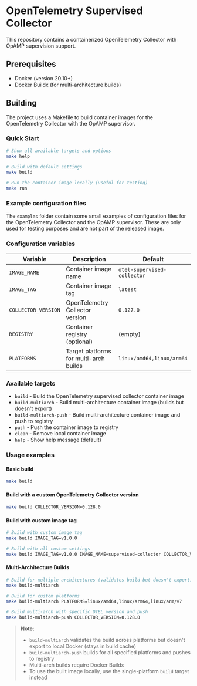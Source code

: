 # OpenTelemetry Supervised Collector

This repository contains a containerized OpenTelemetry Collector with OpAMP supervision support.

## Prerequisites

- Docker (version 20.10+)
- Docker Buildx (for multi-architecture builds)

## Building

The project uses a Makefile to build container images for the OpenTelemetry Collector
with the OpAMP supervisor.

### Quick Start

```bash
# Show all available targets and options
make help

# Build with default settings
make build

# Run the container image locally (useful for testing)
make run
```

### Example configuration files

The `examples` folder contain some small examples of configuration files for
the OpenTelemetry Collector and the OpAMP supervisor. These are only used for
testing purposes and are not part of the released image.

### Configuration variables

| Variable            | Description                            | Default                     |
| ------------------- | -------------------------------------- | --------------------------- |
| `IMAGE_NAME`        | Container image name                   | `otel-supervised-collector` |
| `IMAGE_TAG`         | Container image tag                    | `latest`                    |
| `COLLECTOR_VERSION` | OpenTelemetry Collector version        | `0.127.0`                   |
| `REGISTRY`          | Container registry (optional)          | (empty)                     |
| `PLATFORMS`         | Target platforms for multi-arch builds | `linux/amd64,linux/arm64`   |

### Available targets

- `build` - Build the OpenTelemetry supervised collector container image
- `build-multiarch` - Build multi-architecture container image (builds but doesn't export)
- `build-multiarch-push` - Build multi-architecture container image and push to registry
- `push` - Push the container image to registry
- `clean` - Remove local container image
- `help` - Show help message (default)

### Usage examples

#### Basic build
```bash
make build
```

#### Build with a custom OpenTelemetry Collector version
```bash
make build COLLECTOR_VERSION=0.128.0
```

#### Build with custom image tag
```bash
# Build with custom image tag
make build IMAGE_TAG=v1.0.0

# Build with all custom settings
make build IMAGE_TAG=v1.0.0 IMAGE_NAME=supervised-collector COLLECTOR_VERSION=0.129.0
```

#### Multi-Architecture Builds
```bash
# Build for multiple architectures (validates build but doesn't export)
make build-multiarch

# Build for custom platforms
make build-multiarch PLATFORMS=linux/amd64,linux/arm64,linux/arm/v7

# Build multi-arch with specific OTEL version and push
make build-multiarch-push COLLECTOR_VERSION=0.128.0
```

> **Note:**
> - `build-multiarch` validates the build across platforms but doesn't export to local Docker (stays in build cache)
> - `build-multiarch-push` builds for all specified platforms and pushes to registry
> - Multi-arch builds require Docker Buildx
> - To use the built image locally, use the single-platform `build` target instead